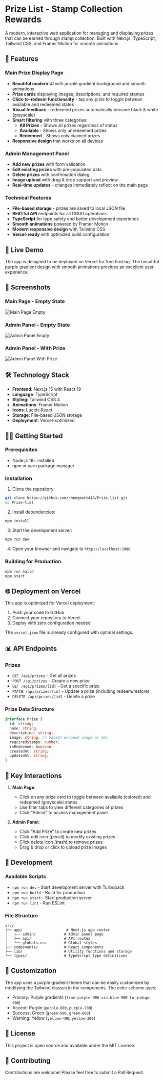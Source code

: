 # Prize List - Stamp Collection Rewards

A modern, interactive web application for managing and displaying prizes that can be earned through stamp collection. Built with Next.js, TypeScript, Tailwind CSS, and Framer Motion for smooth animations.

## 🌟 Features

### Main Prize Display Page
- **Beautiful modern UI** with purple gradient background and smooth animations
- **Prize cards** displaying images, descriptions, and required stamps
- **Click-to-redeem functionality** - tap any prize to toggle between available and redeemed states
- **Visual feedback** - redeemed prizes automatically become black & white (grayscale)
- **Smart filtering** with three categories:
  - **All Prizes** - Shows all prizes regardless of status
  - **Available** - Shows only unredeemed prizes
  - **Redeemed** - Shows only claimed prizes
- **Responsive design** that works on all devices

### Admin Management Panel
- **Add new prizes** with form validation
- **Edit existing prizes** with pre-populated data
- **Delete prizes** with confirmation dialog
- **Image upload** with drag & drop support and preview
- **Real-time updates** - changes immediately reflect on the main page

### Technical Features
- **File-based storage** - prizes are saved to local JSON file
- **RESTful API** endpoints for all CRUD operations
- **TypeScript** for type safety and better development experience
- **Smooth animations** powered by Framer Motion
- **Modern responsive design** with Tailwind CSS
- **Vercel-ready** with optimized build configuration

## 🚀 Live Demo

The app is designed to be deployed on Vercel for free hosting. The beautiful purple gradient design with smooth animations provides an excellent user experience.

## 📱 Screenshots

### Main Page - Empty State
![Main Page Empty](https://github.com/user-attachments/assets/5385a935-fc10-403b-b5e9-948602fd99f4)

### Admin Panel - Empty State
![Admin Panel Empty](https://github.com/user-attachments/assets/c49329d3-c56c-4d06-86fe-154d4aea8d07)

### Admin Panel - With Prize
![Admin Panel With Prize](https://github.com/user-attachments/assets/82d15f0b-e4ac-4e60-96c3-6eadeb7dbac3)

## 🛠️ Technology Stack

- **Frontend**: Next.js 15 with React 19
- **Language**: TypeScript
- **Styling**: Tailwind CSS 4
- **Animations**: Framer Motion
- **Icons**: Lucide React
- **Storage**: File-based JSON storage
- **Deployment**: Vercel-optimized

## 🏃‍♂️ Getting Started

### Prerequisites
- Node.js 18+ installed
- npm or yarn package manager

### Installation

1. Clone the repository:
```bash
git clone https://github.com/chengmatt416/Prize-list.git
cd Prize-list
```

2. Install dependencies:
```bash
npm install
```

3. Start the development server:
```bash
npm run dev
```

4. Open your browser and navigate to `http://localhost:3000`

### Building for Production

```bash
npm run build
npm start
```

## 🌐 Deployment on Vercel

This app is optimized for Vercel deployment:

1. Push your code to GitHub
2. Connect your repository to Vercel
3. Deploy with zero configuration needed

The `vercel.json` file is already configured with optimal settings.

## 📊 API Endpoints

### Prizes
- `GET /api/prizes` - Get all prizes
- `POST /api/prizes` - Create a new prize
- `GET /api/prizes/[id]` - Get a specific prize
- `PATCH /api/prizes/[id]` - Update a prize (including redeem/restore)
- `DELETE /api/prizes/[id]` - Delete a prize

### Prize Data Structure
```typescript
interface Prize {
  id: string;
  name: string;
  description: string;
  image: string; // base64 encoded image or URL
  requiredStamps: number;
  isRedeemed: boolean;
  createdAt: string;
  updatedAt: string;
}
```

## 🎨 Key Interactions

1. **Main Page**: 
   - Click on any prize card to toggle between available (colored) and redeemed (grayscale) states
   - Use filter tabs to view different categories of prizes
   - Click "Admin" to access management panel

2. **Admin Panel**:
   - Click "Add Prize" to create new prizes
   - Click edit icon (pencil) to modify existing prizes
   - Click delete icon (trash) to remove prizes
   - Drag & drop or click to upload prize images

## 🧪 Development

### Available Scripts
- `npm run dev` - Start development server with Turbopack
- `npm run build` - Build for production
- `npm run start` - Start production server
- `npm run lint` - Run ESLint

### File Structure
```
src/
├── app/                    # Next.js app router
│   ├── admin/             # Admin panel page
│   ├── api/               # API routes
│   └── globals.css        # Global styles
├── components/            # React components
├── lib/                   # Utility functions and storage
└── types/                 # TypeScript type definitions
```

## 🔧 Customization

The app uses a purple gradient theme that can be easily customized by modifying the Tailwind classes in the components. The color scheme uses:
- Primary: Purple gradients (`from-purple-900 via-blue-900 to-indigo-900`)
- Accent: Purple (`purple-600`, `purple-700`)
- Success: Green (`green-500`, `green-600`)
- Warning: Yellow (`yellow-400`, `yellow-300`)

## 📄 License

This project is open source and available under the MIT License.

## 🤝 Contributing

Contributions are welcome! Please feel free to submit a Pull Request.
